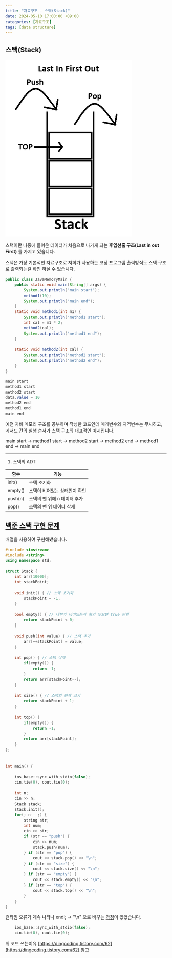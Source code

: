 ```yaml
---
title: "자료구조 - 스택(Stack)"
date: 2024-05-10 17:00:00 +09:00
categories: [자료구조]
tags: [data structure]
---
```


## **스택(Stack)**  

<img src = "assets\img\Stack.png" alt = "스택">  


스택이란 나중에 들어온 데이터가 처음으로 나가게 되는 **후입선출 구조(Last in out First)** 를 가지고 있습니다.

스택은 가장 기본적인 자료구조로 저희가 사용하는 코딩 프로그램 출력방식도 스택 구조로 출력되는걸 확인 하실 수 있습니다.

``` java
public class JavaMemoryMain {
    public static void main(String[] args) {
        System.out.println("main start");
        method1(10);
        System.out.println("main end");
    }
    static void method1(int m1) {
        System.out.println("method1 start");
        int cal = m1 * 2;
        method2(cal);
        System.out.println("method1 end");
    }

    static void method2(int cal) {
        System.out.println("method2 start");
        System.out.println("method2 end");
    }
}
```

``` java
main start
method1 start
method2 start
data.value = 10
method2 end
method1 end
main end
```

예전 자바 메모리 구조를 공부하며 작성한 코드인데 매개변수와 지역변수는 무시하고, 메서드 간의 실행 순서가 스택 구조의 대표적인 예시입니다.  

main start -> method1 start -> method2 start -> method2 end -> method1 end -> main end 

---
1) 스택의 ADT  

| 함수  | 기능 |
| ------------- | ------------- |
| init()  | 스택 초기화|
| empty() | 스택이 비어있는 상태인지 확인 |
| push(n) | 스택의 맨 위에 n 데이터 추가 |
| pop()   | 스택의 맨 위 데이터 삭제 | 


## [백준 스택 구현 문제](https://www.acmicpc.net/problem/10828)
배열을 사용하여 구현해봤습니다. 

``` c++
#include <iostream>
#include <string>
using namespace std;

struct Stack {
    int arr[10000];
    int stackPoint;

    void init() { // 스택 초기화
        stackPoint = -1;
    }

    bool empty() { // 내부가 비어있는지 확인 맞으면 true 반환
        return stackPoint < 0;
    }

    void push(int value) { // 스택 추가
        arr[++stackPoint] = value;
    }

    int pop() { // 스택 삭제
        if(empty()) {
            return -1;
        }
        return arr[stackPoint--];
    }

    int size() { // 스택의 현재 크기
        return stackPoint + 1;
    }

    int top() {
        if(empty()) {
            return -1;
        }
        return arr[stackPoint];
    }
};


int main() {

    ios_base::sync_with_stdio(false);
    cin.tie(0), cout.tie(0);

    int n;
    cin >> n;
    Stack stack;
    stack.init();
    for(; n-- ;) {
        string str;
        int num;
        cin >> str;
        if (str == "push") {
            cin >> num;
            stack.push(num);
        } if (str == "pop") {
            cout << stack.pop() << "\n";
        } if (str == "size") {
            cout << stack.size() << "\n";
        } if (str == "empty") {
            cout << stack.empty() << "\n";
        } if (str == "top") {
            cout << stack.top() << "\n";
        }
    }
}
```

런타임 오류가 계속 나타나 endl; -> "\n" 으로 바꾸는 [과정](https://www.acmicpc.net/board/view/5984)이 있었습니다.
``` c++
    ios_base::sync_with_stdio(false);  
    cin.tie(0), cout.tie(0);  
```
위 코드 쓰는이유 [https://dingcoding.tistory.com/62](https://dingcoding.tistory.com/62) 참고





